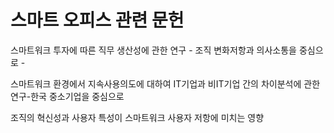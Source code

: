 # 스마트 오피스 관련 문헌


스마트워크 투자에 따른 직무 생산성에 관한 연구 - 조직 변화저항과 의사소통을 중심으로 -

스마트워크 환경에서 지속사용의도에 대하여 IT기업과 비IT기업 간의 차이분석에 관한 연구-한국 중소기업을 중심으로

조직의 혁신성과 사용자 특성이 스마트워크 사용자 저항에 미치는 영향